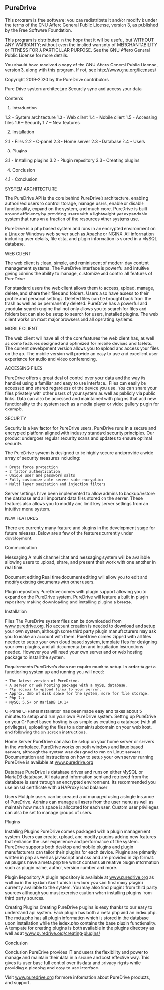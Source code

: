 PureDrive
----------------------------------------------------

This program is free software; you can redistribute it and/or modify
it under the terms of the GNU Affero General Public License, version 3,
as published by the Free Software Foundation.

This program is distributed in the hope that it will be useful,
but WITHOUT ANY WARRANTY; without even the implied warranty of
MERCHANTABILITY or FITNESS FOR A PARTICULAR PURPOSE. See the
GNU Affero General Public License for more details.

You should have received a copy of the GNU Affero General Public License, version 3,
along with this program.  If not, see <http://www.gnu.org/licenses/>

Copyright 2019-2020 by the PureDrive contributors


Pure Drive 
system architecture
Securely sync and access your data


Contents

1. Introduction

1.2 – System architecture
1.3 - Web client
1.4 - Mobile client
1.5 - Accessing files
1.6 – Security
1.7 – New features

2. Installation

2.1 - Files
2.2 - C-panel
2.3 - Home server
2.3 - Database
2.4 - Users

3. Plugins

3.1 - Installing plugins
3.2 - Plugin repository
3.3 - Creating plugins

4. Conclusion

4.1 - Conclusion




SYSTEM ARCHITECTURE

The PureDrive API is the core behind PureDrive’s architecture, enabling authorized users to control storage, manage users, enable or disable functionality, expand on the system, and much more. PureDrive is built around efficiency by providing users with a lightweight yet expandable system that runs on a fraction of the resources other systems use.

PureDrive is a php based system and runs in an encrypted environment on a Linux or Windows web server such as Apache or NGINX. All information including user details, file data, and plugin information is stored in a MySQL database.





WEB CLIENT

The web client is clean, simple, and reminiscent of modern day content management systems. The PureDrive interface is powerful and intuitive giving admins the ability to manage, customize and control all features of PureDrive.

For standard users the web client allows them to access, upload, manage, delete, and share their files and folders. Users also have assess to their profile and personal settings. Deleted files can be brought back from the trash as well as be permanently deleted. PureDrive has a powerful and ,modular search engine that not only allows you to search for files and folders but can also be setup to search for users, installed plugins.  The web client works on most major browsers and all operating systems.






MOBILE CLIENT

The web client will have all of the core features the web client has, as well as some features designed and optimized for mobile devices and tablets. The current development version allows you to upload and access your files on the go. The mobile version will provide an easy to use and excellent user experience for audio and video conferencing.



ACCESSING FILES

PureDrive offers a great deal of control over your data and the way its handled using a familiar and easy to use interface.. Files can easily be accessed and shared regardless of the device you use. You can share your files privately with other users of your system as well as publicly 
via public links. Data can also be accessed and maintained with plugins that 
add new functionality to the system such as a media player or video gallery 
plugin for example.





SECURITY

Security is a key factor for PureDrive users. PureDrive runs in a secure and encrypted platform aligned with industry standard security principles. Our product undergoes regular security scans and updates to ensure optimal security.



The PureDrive system is designed to be highly secure and provide a wide array of security measures including:

    • Brute force protection
    • 2 factor authentication
    • Unique user and password salts
    • Fully customize-able server side encryption
    • Multi layer sanitation and injection filters

Server settings have been implemented to allow admins to backup/restore the database and all important data files stored on the server. These features also allows you to modify and limit key server settings from an intuitive menu system.

NEW FEATURES

There are currently many feature and plugins in the development stage for future releases. Below are a few of the features currently under development.




Communication
	
Messaging
A multi channel chat and messaging system will be available allowing users to upload, share, and present their work with one another in real time. 

Document editing
Real time document editing will allow you to edit and modify existing documents with other users.

Plugin repository
PureDrive comes with plugin support allowing you to expand on the PureDrive system. PureDrive will feature a built in plugin repository making downloading and installing plugins a breeze.





Installation

Files
The PureDrive system files can be downloaded from www.puredrive.org. No account creation is needed to download and setup your own system, although some third party plugin manufacturers may ask you to make an account with them.  PureDrive comes zipped with all files needed to setup your own cloud based system, template files for designing your own plugins, and all documentation and installation instructions needed. However you will need your own server and or web hosting package to install the system.

Requirements
PureDrive’s does not require much to setup. In order to get a functioning system up and running you will need:

    • The latest version of PureDrive.
    • A server or web hosting package with a mySQL database.
    • Ftp access to upload files to your server.
    • Approx. 3mb of disk space for the system, more for file storage.
    • Php 7.x
    • MySQL 5.5+ or MariaDB 10.1+



C-Panel
C-Panel installation has been made easy and takes about 5 minutes to setup and run your own PureDrive system. Setting up PureDrive on your C-Panel based hosting is as simple as creating a database (with all privileges), uploading the files to a domain/subdomain on your web host, and following the on screen instructions.

Home Server
PureDrive can also be setup on your home server or servers in the workplace. PureDrive works on both windows and linux based servers, although the system was designed to run on Linux servers. Documentation and instructions on how to setup your own server running PureDrive is available at www.puredrive.org

Database
PureDrive is database driven and runs on either MySQL or MariaDB database. All data and information sent and retrieved from the database is sent through an encrypted environment. Its recommended you use an ssl certificate with a HAProxy load balancer

Users
Multiple users can be created and managed using a single instance of PureDrive. Admins can manage all users from the user menu as well as maintain how much space is allocated for each user. Custom user privileges can also be set to manage groups of users.




Plugins

Installing Plugins
PureDrive comes packaged with a plugin management system. Users can create, upload, and modify plugins adding new features that enhance the user experience and performance of the system. PureDrive supports both desktop and mobile plugins and plugin manufacturers can tailor their plugins for each device. Plugins are primarily written in php as well as javascript and css and are provided in zip format. All plugins have a meta.php file which contains all relative plugin information such as plugin name, author, version number and more. 

Plugin Repository
A plugin repository is available at www.puredrive.org as well as in the system itself which is where you can find many plugins currently available to the system. You may also find plugins from third party sources although you must exercise caution when installing plugins from third party sources.

Creating Plugins
Creating PureDrive plugins is easy thanks to our easy to understand api system. Each plugin has both a meta.php and an index.php. The meta.php has all plugin information which is stored in the database upon installation while the index.php contains the base plugin functionality. A template for creating plugins is both available in the plugins directory as well as at www.puredrive.org/creating-plugins/ 



Conclusion

Conclusion
PureDrive provides IT and users the flexibility and power to manage and maintain  their data in a secure and cost effective way. This gives its user base full control over its data and privacy rights while providing a pleasing and easy to use interface.

Visit www.puredrive.org for more information about PureDrive products, and support.
















